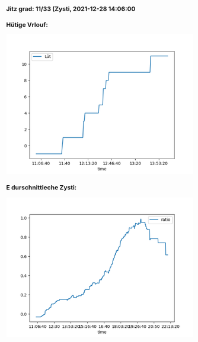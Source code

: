 ### Jitz grad: 11/33 (Zysti, 2021-12-28 14:06:00

### Hütige Vrlouf:
![Graph](Today.png)

### E durschnittleche Zysti:
![Graph](Zysti.png)